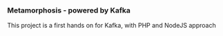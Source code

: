 ### Metamorphosis - powered by Kafka

This project is a first hands on for Kafka, with PHP and NodeJS approach
